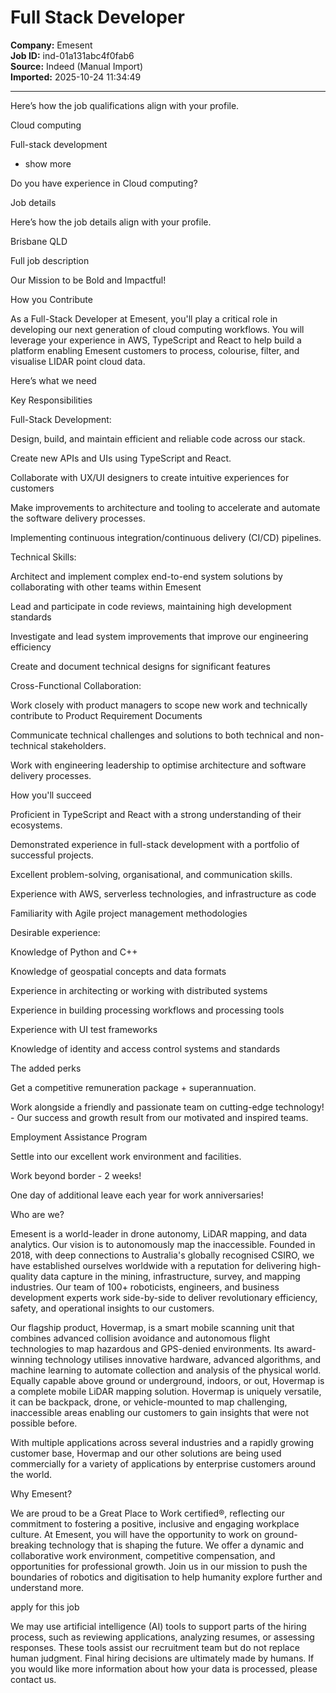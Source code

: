 # Full Stack Developer

**Company:** Emesent  
**Job ID:** ind-01a131abc4f0fab6  
**Source:** Indeed (Manual Import)  
**Imported:** 2025-10-24 11:34:49

---

Here’s how the job qualifications align with your profile.

Cloud computing

Full-stack development

+ show more

Do you have experience in Cloud computing?

Job details

Here’s how the job details align with your profile.

Brisbane QLD

Full job description

Our Mission to be Bold and Impactful!

How you Contribute

As a Full-Stack Developer at Emesent, you'll play a critical role in developing our next generation of cloud computing workflows. You will leverage your experience in AWS, TypeScript and React to help build a platform enabling Emesent customers to process, colourise, filter, and visualise LIDAR point cloud data.

Here’s what we need

Key Responsibilities

Full-Stack Development:

Design, build, and maintain efficient and reliable code across our stack.

Create new APIs and UIs using TypeScript and React.

Collaborate with UX/UI designers to create intuitive experiences for customers

Make improvements to architecture and tooling to accelerate and automate the software delivery processes.

Implementing continuous integration/continuous delivery (CI/CD) pipelines.

Technical Skills:

Architect and implement complex end-to-end system solutions by collaborating with other teams within Emesent

Lead and participate in code reviews, maintaining high development standards

Investigate and lead system improvements that improve our engineering efficiency

Create and document technical designs for significant features

Cross-Functional Collaboration:

Work closely with product managers to scope new work and technically contribute to Product Requirement Documents

Communicate technical challenges and solutions to both technical and non-technical stakeholders.

Work with engineering leadership to optimise architecture and software delivery processes.

How you'll succeed

Proficient in TypeScript and React with a strong understanding of their ecosystems.

Demonstrated experience in full-stack development with a portfolio of successful projects.

Excellent problem-solving, organisational, and communication skills.

Experience with AWS, serverless technologies, and infrastructure as code

Familiarity with Agile project management methodologies

Desirable experience:

Knowledge of Python and C++

Knowledge of geospatial concepts and data formats

Experience in architecting or working with distributed systems

Experience in building processing workflows and processing tools

Experience with UI test frameworks

Knowledge of identity and access control systems and standards

The added perks

Get a competitive remuneration package + superannuation.

Work alongside a friendly and passionate team on cutting-edge technology! - Our success and growth result from our motivated and inspired teams.

Employment Assistance Program

Settle into our excellent work environment and facilities.

Work beyond border - 2 weeks!

One day of additional leave each year for work anniversaries!

Who are we?

Emesent is a world-leader in drone autonomy, LiDAR mapping, and data analytics. Our vision is to autonomously map the inaccessible. Founded in 2018, with deep connections to Australia's globally recognised CSIRO, we have established ourselves worldwide with a reputation for delivering high-quality data capture in the mining, infrastructure, survey, and mapping industries. Our team of 100+ roboticists, engineers, and business development experts work side-by-side to deliver revolutionary efficiency, safety, and operational insights to our customers.

Our flagship product, Hovermap, is a smart mobile scanning unit that combines advanced collision avoidance and autonomous flight technologies to map hazardous and GPS-denied environments. Its award-winning technology utilises innovative hardware, advanced algorithms, and machine learning to automate collection and analysis of the physical world. Equally capable above ground or underground, indoors, or out, Hovermap is a complete mobile LiDAR mapping solution. Hovermap is uniquely versatile, it can be backpack, drone, or vehicle-mounted to map challenging, inaccessible areas enabling our customers to gain insights that were not possible before.

With multiple applications across several industries and a rapidly growing customer base, Hovermap and our other solutions are being used commercially for a variety of applications by enterprise customers around the world.

Why Emesent?

We are proud to be a Great Place to Work certified®, reflecting our commitment to fostering a positive, inclusive and engaging workplace culture. At Emesent, you will have the opportunity to work on ground-breaking technology that is shaping the future. We offer a dynamic and collaborative work environment, competitive compensation, and opportunities for professional growth. Join us in our mission to push the boundaries of robotics and digitisation to help humanity explore further and understand more.

apply for this job

We may use artificial intelligence (AI) tools to support parts of the hiring process, such as reviewing applications, analyzing resumes, or assessing responses. These tools assist our recruitment team but do not replace human judgment. Final hiring decisions are ultimately made by humans. If you would like more information about how your data is processed, please contact us.
